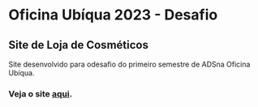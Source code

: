 # Oficina Ubíqua 2023 - Desafio
## Site de Loja de Cosméticos
Site desenvolvido para odesafio do primeiro semestre de ADSna Oficina Ubíqua.

### Veja o site [aqui](https://edfigu.github.io/COSM-TICOS).

